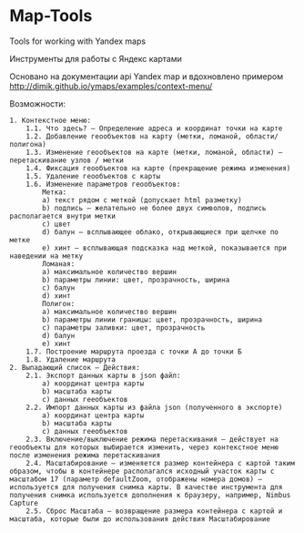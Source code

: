 # Map-Tools
Tools for working with Yandex maps

Инструменты для работы с Яндекс картами

Основано на документации api Yandex map и вдохновлено примером http://dimik.github.io/ymaps/examples/context-menu/

Возможности:

    1. Контекстное меню:
        1.1. Что здесь? — Определение адреса и координат точки на карте
        1.2. Добавление геообъектов на карту (метки, ломаной, области/полигона)
        1.3. Изменение геообъектов на карте (метки, ломаной, области) — перетаскивание узлов / метки
        1.4. Фиксация геообъектов на карте (прекращение режима изменения)
        1.5. Удаление геообъектов с карты
        1.6. Изменение параметров геообъектов:
            Метка: 
            a) текст рядом с меткой (допускает html разметку)
            b) подпись — желательно не более двух символов, подпись располагается внутри метки
            c) цвет
            d) балун — всплывающее облако, открывающиеся при щелчке по метке
            e) хинт — всплывающая подсказка над меткой, показывается при наведении на метку
            Ломаная:
            a) максимальное количество вершин
            b) параметры линии: цвет, прозрачность, ширина
            c) балун
            d) хинт
            Полигон:
            a) максимальное количество вершин
            b) параметры линии границы: цвет, прозрачность, ширина
            c) параметры заливки: цвет, прозрачность
            d) балун
            e) хинт
        1.7. Построение маршрута проезда с точки А до точки Б
        1.8. Удаление маршрута
    2. Выпадающий список — Действия:
        2.1. Экспорт данных карты в json файл:
            a) координат центра карты
            b) масштаба карты
            c) данных гееобъектов
        2.2. Импорт данных карты из файла json (полученного в экспорте)
            a) координат центра карты
            b) масштаба карты
            c) данных гееобъектов
        2.3. Включение/выключение режима перетаскивания — действует на геообъекты для которых выбирается изменить, через контекстное меню после изменения режима перетаскивания
        2.4. Масштабирование — изменяется размер контейнера с картой таким образом, чтобы в контейнере располагался исходный участок карты с масштабом 17 (параметр defaultZoom, отображены номера домов) — используется для получения снимка карты. В качестве инструмента для получения снимка используется дополнения к браузеру, например, Nimbus Capture
        2.5. Сброс Масштаба — возвращение размера контейнера с картой и масштаба, которые были до использования действия Масштабирование
